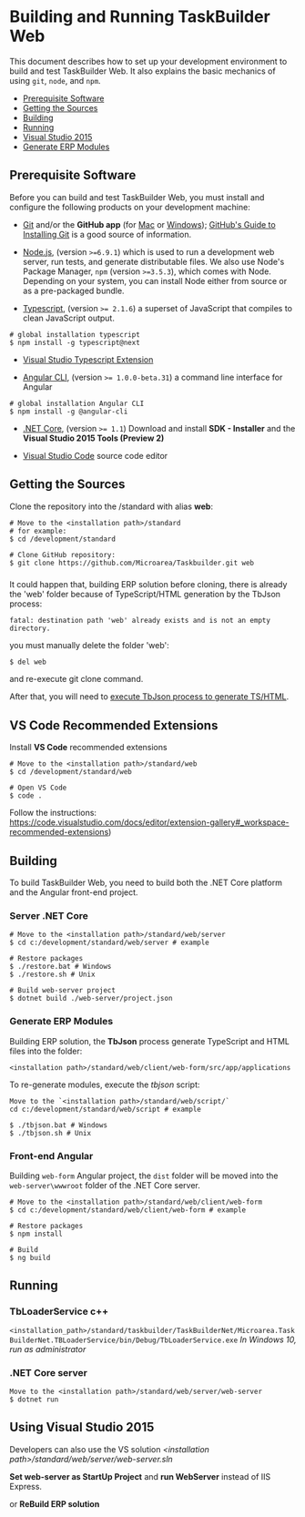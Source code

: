 # Building and Running TaskBuilder Web

This document describes how to set up your development environment to build and test TaskBuilder Web.
It also explains the basic mechanics of using `git`, `node`, and `npm`.

* [Prerequisite Software](#prerequisite-software)
* [Getting the Sources](#getting-the-sources)
* [Building](#building)
* [Running](#running)
* [Visual Studio 2015](#using-visual-studio-2015)
* [Generate ERP Modules](#generate-erp-modules)
	
## Prerequisite Software
Before you can build and test TaskBuilder Web, you must install and configure the
following products on your development machine:

* [Git](http://git-scm.com) and/or the **GitHub app** (for [Mac](http://mac.github.com) or
  [Windows](http://windows.github.com)); [GitHub's Guide to Installing
  Git](https://help.github.com/articles/set-up-git) is a good source of information.

* [Node.js](http://nodejs.org), (version `>=6.9.1`) which is used to run a development web server,
  run tests, and generate distributable files. We also use Node's Package Manager, `npm`
  (version `>=3.5.3`), which comes with Node. Depending on your system, you can install Node either from
  source or as a pre-packaged bundle.

* [Typescript](https://www.typescriptlang.org), (version `>= 2.1.6`) a superset of JavaScript that compiles to clean JavaScript output.

```shell
# global installation typescript
$ npm install -g typescript@next
```

* [Visual Studio Typescript Extension](https://www.microsoft.com/en-us/download/details.aspx?id=48593)

* [Angular CLI](https://cli.angular.io/), (version `>= 1.0.0-beta.31`) a command line interface for Angular
```shell
# global installation Angular CLI
$ npm install -g @angular-cli
```

* [.NET Core](https://www.microsoft.com/net/download/core#/current), (version `>= 1.1`) Download and install **SDK - Installer** and the **Visual Studio 2015 Tools (Preview 2)**

* [Visual Studio Code](http://code.visualstudio.com/) source code editor


## Getting the Sources

Clone the repository into the <installation path>/standard with alias **web**:

```shell
# Move to the <installation path>/standard
# for example:
$ cd /development/standard

# Clone GitHub repository:
$ git clone https://github.com/Microarea/Taskbuilder.git web
```

### 

It could happen that, building ERP solution before cloning, there is already the 'web' folder because of TypeScript/HTML generation by the TbJson process:
```shell
fatal: destination path 'web' already exists and is not an empty directory.
```
you must manually delete the folder 'web':
```shell
$ del web 
```
and re-execute git clone command.

After that, you will need to [execute TbJson process to generate TS/HTML](#generate-erp-modules).

## VS Code Recommended Extensions

Install **VS Code** recommended extensions

```shell
# Move to the <installation path>/standard/web
$ cd /development/standard/web

# Open VS Code
$ code .
```

Follow the instructions: https://code.visualstudio.com/docs/editor/extension-gallery#_workspace-recommended-extensions)


## Building

To build TaskBuilder Web, you need to build both the .NET Core platform and the Angular front-end project.

### Server .NET Core

```shell
# Move to the <installation path>/standard/web/server
$ cd c:/development/standard/web/server # example

# Restore packages
$ ./restore.bat # Windows
$ ./restore.sh # Unix 

# Build web-server project
$ dotnet build ./web-server/project.json 
```

### Generate ERP Modules

Building ERP solution, the **TbJson** process generate TypeScript and HTML files into the folder:

`<installation path>/standard/web/client/web-form/src/app/applications` 

To re-generate modules, execute the *tbjson* script:

```shell
Move to the `<installation path>/standard/web/script/`
cd c:/development/standard/web/script # example

$ ./tbjson.bat # Windows
$ ./tbjson.sh # Unix
```

### Front-end Angular 

Building `web-form` Angular project, the `dist` folder will be moved into the `web-server\wwwroot` folder of the .NET Core server.

```shell
# Move to the <installation path>/standard/web/client/web-form
$ cd c:/development/standard/web/client/web-form # example

# Restore packages
$ npm install

# Build
$ ng build
```

## Running

### TbLoaderService c++

`<installation_path>/standard/taskbuilder/TaskBuilderNet/Microarea.TaskBuilderNet.TBLoaderService/bin/Debug/TbLoaderService.exe`
*In Windows 10, run as administrator*


### .NET Core server
```shell
Move to the <installation path>/standard/web/server/web-server
$ dotnet run
```

## Using Visual Studio 2015

Developers can also use the VS solution 
*&lt;installation path&gt;/standard/web/server/web-server.sln*

**Set web-server as StartUp Project** and **run WebServer** instead of IIS Express.


 or **ReBuild ERP solution**